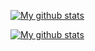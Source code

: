 
[![My github stats](https://github-readme-stats.vercel.app/api?username=codejack11&show_icons=true&theme=react&include_all_commits=true)](https://github.com/codejack11/github-readme-stats)

[![My github stats](https://github-readme-stats.vercel.app/api?username=codejack11&show_icons=true&theme=react&include_all_commits=false&hide=stars,prs,issues,contribs&hide_rank=true&hide_title=true)](https://github.com/codejack11/github-readme-stats)
